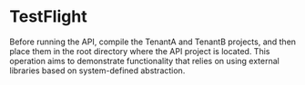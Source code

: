 # TestFlight

Before running the API, compile the TenantA and TenantB projects, and then place them in the root directory where the API project is located. This operation aims to demonstrate functionality that relies on using external libraries based on system-defined abstraction.
